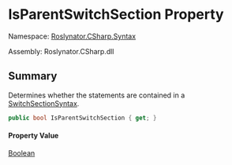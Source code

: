 # IsParentSwitchSection Property

Namespace: [Roslynator.CSharp.Syntax](../../README.md)

Assembly: Roslynator\.CSharp\.dll

## Summary

Determines whether the statements are contained in a [SwitchSectionSyntax](https://docs.microsoft.com/en-us/dotnet/api/microsoft.codeanalysis.csharp.syntax.switchsectionsyntax)\.

```csharp
public bool IsParentSwitchSection { get; }
```

#### Property Value

[Boolean](https://docs.microsoft.com/en-us/dotnet/api/system.boolean)


